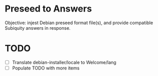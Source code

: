 
# Preseed to Answers

Objective: injest Debian preseed format file(s), and provide compatible
Subiquity answers in response.

# TODO

* [ ] Translate debian-installer/locale to Welcome/lang
* [ ] Populate TODO with more items
